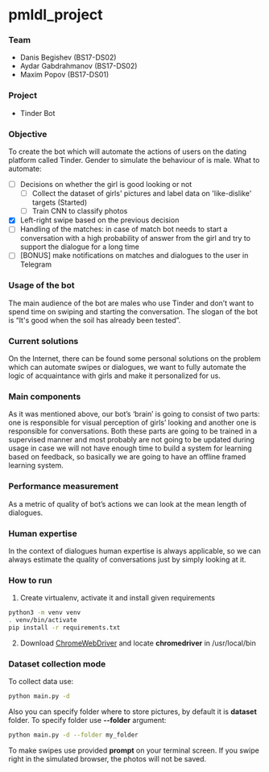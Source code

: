 # pmldl_project

### Team
 - Danis Begishev (BS17-DS02)
 - Aydar Gabdrahmanov (BS17-DS02)
 - Maxim Popov (BS17-DS01)
 
### Project
 - Tinder Bot
 
### Objective
To create the bot which will automate the actions of users on the dating platform called Tinder. Gender to simulate the behaviour of is male.
What to automate:
  - [ ] Decisions on whether the girl is good looking or not
    - [ ] Collect the dataset of girls' pictures and label data on 'like-dislike' targets (Started)
    - [ ] Train CNN to classify photos
  - [x] Left-right swipe based on the previous decision
  - [ ] Handling of the matches: in case of match bot needs to start a conversation with a high probability of answer from the girl and try to support the dialogue for a long time
  - [ ] [BONUS] make notifications on matches and dialogues to the user in Telegram
  
### Usage of the bot
The main audience of the bot are males who use Tinder and don’t want to spend time on swiping and starting the conversation. The slogan of the bot is
“It's good when the soil has already been tested”.

### Current solutions
On the Internet, there can be found some personal solutions on the problem which can automate swipes or dialogues, we want to fully automate the logic of acquaintance with girls and make it personalized for us.

### Main components
As it was mentioned above, our bot’s ‘brain’ is going to consist of two parts: one is responsible for visual perception of girls’ looking and another one is responsible for conversations. Both these parts are going to be trained in a supervised manner and most probably are not going to be updated during usage in case we will not have enough time to build a system for learning based on feedback, so basically we are going to have an offline framed learning system.

### Performance measurement
As a metric of quality of bot’s actions we can look at the mean length of dialogues.

### Human expertise
In the context of dialogues human expertise is always applicable, so we can always estimate the quality of conversations just by simply looking at it.

### How to run
1. Create virtualenv, activate it and install given requirements

```bash
python3 -m venv venv
. venv/bin/activate
pip install -r requirements.txt
```

2. Download [ChromeWebDriver](https://chromedriver.chromium.org/downloads) and locate **chromedriver** in /usr/local/bin

### Dataset collection mode
To collect data use:

```bash
python main.py -d
```

Also you can specify folder where to store pictures, by default it is <b>dataset</b> folder. To specify folder use <b>--folder</b> argument:

```bash
python main.py -d --folder my_folder
```

To make swipes use provided <b>prompt</b> on your terminal screen. If you swipe right in the simulated browser, the photos will not be saved.
